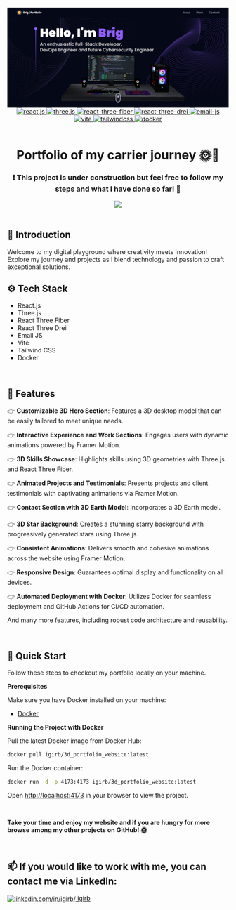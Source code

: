 <div>
  <br />
      <img src="https://github.com/igirb/portfolio/blob/main/src/assets/portfheader.png" alt="Project Banner"  align="center"/>
    </a>
  <br />

  <div align="center">
    <a href="https://react.dev/" target="_blank">
  <img src="https://img.shields.io/badge/-React_JS-black?style=for-the-badge&logoColor=white&logo=react&color=61DAFB" alt="react.js" />
</a>
<a href="https://threejs.org/" target="_blank">
  <img src="https://img.shields.io/badge/-Three_JS-black?style=for-the-badge&logoColor=white&logo=threedotjs&color=000000" alt="three.js" />
</a>
<a href="https://docs.pmnd.rs/react-three-fiber/getting-started/introduction" target="_blank">
  <img src="https://img.shields.io/badge/-React_Three_Fiber-black?style=for-the-badge&logoColor=white&logo=react&color=000000" alt="react-three-fiber" />
</a>
<a href="https://docs.pmnd.rs/drei/introduction" target="_blank">
  <img src="https://img.shields.io/badge/-React_Three_Drei-black?style=for-the-badge&logoColor=white&logo=react&color=000000" alt="react-three-drei" />
</a>
<a href="https://www.emailjs.com/" target="_blank">
  <img src="https://img.shields.io/badge/-Email_JS-black?style=for-the-badge&logoColor=white&logo=emailjs&color=4285F4" alt="email-js" />
</a>
<a href="https://vitejs.dev/" target="_blank">
  <img src="https://img.shields.io/badge/-Vite-black?style=for-the-badge&logoColor=white&logo=vite&color=646CFF" alt="vite" />
</a>
<a href="https://tailwindcss.com/" target="_blank">
  <img src="https://img.shields.io/badge/-Tailwind_CSS-black?style=for-the-badge&logoColor=white&logo=tailwindcss&color=06B6D4" alt="tailwindcss" />
</a>
<a href="https://www.docker.com/" target="_blank">
  <img src="https://img.shields.io/badge/-Docker-black?style=for-the-badge&logoColor=white&logo=docker&color=2496ED" alt="docker" />
</a>
  </div>

  <br />

<div align="center">
  <h1 align="center">Portfolio of my carrier journey 🌞🚀</h1>
  <h3 align="center">❗ This project is under construction but feel free to follow my steps and what I have done so far! 🌟</h3>
  <img src="https://github.com/user-attachments/assets/76a34bea-9c62-4f8b-81ed-ffd6e2c405e6" />
  </div>

  <br />

## <a name="introduction">🤖 Introduction</a>

Welcome to my digital playground where creativity meets innovation! Explore my journey and projects as I blend technology and passion to craft exceptional solutions.

## <a name="tech-stack">⚙️ Tech Stack</a>

- React.js
- Three.js
- React Three Fiber
- React Three Drei
- Email JS
- Vite
- Tailwind CSS
- Docker

<br />

## <a name="features">🔋 Features</a>

👉 **Customizable 3D Hero Section**: Features a 3D desktop model that can be easily tailored to meet unique needs.

👉 **Interactive Experience and Work Sections**: Engages users with dynamic animations powered by Framer Motion.

👉 **3D Skills Showcase**: Highlights skills using 3D geometries with Three.js and React Three Fiber.

👉 **Animated Projects and Testimonials**: Presents projects and client testimonials with captivating animations via Framer Motion.

👉 **Contact Section with 3D Earth Model**: Incorporates a 3D Earth model.

👉 **3D Star Background**: Creates a stunning starry background with progressively generated stars using Three.js.

👉 **Consistent Animations**: Delivers smooth and cohesive animations across the website using Framer Motion.

👉 **Responsive Design**: Guarantees optimal display and functionality on all devices.

👉 **Automated Deployment with Docker**: Utilizes Docker for seamless deployment and GitHub Actions for CI/CD automation.

And many more features, including robust code architecture and reusability.

<br />

## <a name="quick-start">🤸 Quick Start</a>

Follow these steps to checkout my portfolio locally on your machine.

**Prerequisites**

Make sure you have Docker installed on your machine:

- [Docker](https://www.docker.com/)

**Running the Project with Docker**

Pull the latest Docker image from Docker Hub:

```bash
docker pull igirb/3d_portfolio_website:latest
```

Run the Docker container:

```bash
docker run -d -p 4173:4173 igirb/3d_portfolio_website:latest
```

Open [http://localhost:4173](http://localhost:4173) in your browser to view the project.

<br />

**Take your time and enjoy my website and if you are hungry for more browse among my other projects on GitHub! 🌞**

<br />

## <a align="left">📫 If you would like to work with me, you can contact me via LinkedIn:</a>

<p align="left">
<a href="https://linkedin.com/in/igirb/" target="blank"><img align="center" src="https://raw.githubusercontent.com/rahuldkjain/github-profile-readme-generator/master/src/images/icons/Social/linked-in-alt.svg" alt="linkedin.com/in/igirb/" height="20" width="15"/>  igirb</a>
</p>

#
